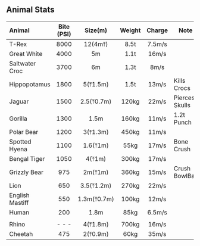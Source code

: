 ## Animal Stats


| Animal          | Bite (PSI) |   Size(m)   | Weight | Charge | Note           |
| :-------------- | :--------: | :---------: | :----: | :----: | -------------- |
| T-Rex           |    8000    |   12(4m⤒)   |  8.5t  | 7.5m/s |                |
| Great White     |    4000    |     5m      |  1.1t  | 16m/s  |                |
| Saltwater Croc  |    3700    |     6m      |  1.3t  |  8m/s  |                |
| Hippopotamus    |    1800    |  5(⤒1.5m)   |  1.5t  | 13m/s  | Kills Crocs    |
| Jaguar          |    1500    | 2.5(⤒0.7m)  | 120kg  | 22m/s  | Pierces Skulls |
| Gorilla         |    1300    |    1.5m     | 160kg  | 11m/s  | 1.2t Punch     |
| Polar Bear      |    1200    |  3(⤒1.3m)   | 450kg  | 11m/s  |                |
| Spotted Hyena   |    1100    |  1.6(⤒1m)   |  55kg  | 17m/s  | Bone Crush     |
| Bengal Tiger    |    1050    |   4(⤒1m)    | 300kg  | 17m/s  |                |
| Grizzly Bear    |    975     |   2m(⤒1m)   | 360kg  | 15m/s  | Crush BowlBall |
| Lion            |    650     | 3.5(⤒1.2m)  | 270kg  | 22m/s  |                |
| English Mastiff |    550     | 1.3m(⤒0.7m) | 100kg  | 12m/s  |                |
| Human           |    200     |    1.8m     |  85kg  | 6.5m/s |                |
|                 |            |             |        |        |                |
| Rhino           |   - - -    |  4(⤒1.8m)   | 700kg  | 16m/s  |                |
| Cheetah         |    475     |  2(⤒0.9m)   |  60kg  | 35m/s  |                |

